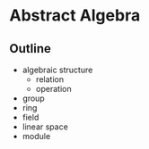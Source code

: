 # Abstract Algebra

## Outline
* algebraic structure
  - relation
  - operation
* group
* ring
* field
* linear space
* module
